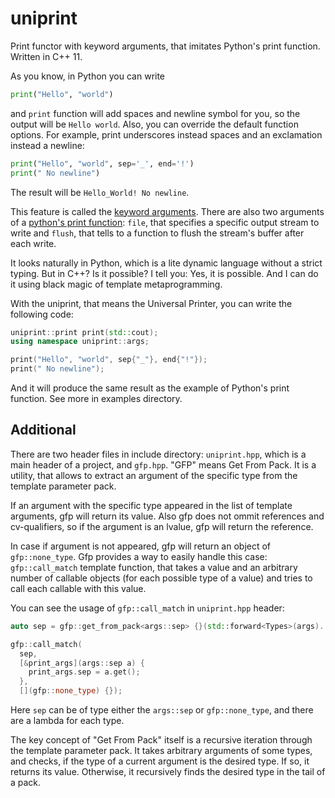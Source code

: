 # uniprint

Print functor with keyword arguments, that imitates Python's print function.
Written in C++ 11.

As you know, in Python you can write

```python
print("Hello", "world")
```

and `print` function will add spaces and newline symbol for you, so the output
will be `Hello world`. Also, you can override the default function options.
For example, print underscores instead spaces and an exclamation instead a
newline:

```python
print("Hello", "world", sep='_', end='!')
print(" No newline")
```

The result will be `Hello_World! No newline`.

This feature is called the
[keyword arguments](https://docs.python.org/3/glossary.html#term-argument).
There are also two arguments of a [python's print
function](https://docs.python.org/3/library/functions.html#print): `file`,
that specifies a specific output stream to write and `flush`, that tells to a
function to flush the stream's buffer after each write.

It looks naturally in Python, which is a lite dynamic language without a
strict typing. But in C++? Is it possible? I tell you: Yes, it is possible.
And I can do it using black magic of template metaprogramming.

With the uniprint, that means the Universal Printer, you can write the
following code:

```cpp
uniprint::print print(std::cout);
using namespace uniprint::args;

print("Hello", "world", sep{"_"}, end{"!"});
print(" No newline");
```

And it will produce the same result as the example of Python's print function.
See more in examples directory.

## Additional

There are two header files in include directory: `uniprint.hpp`, which is a
main header of a project, and `gfp.hpp`. "GFP" means Get From Pack. It is a
utility, that allows to extract an argument of the specific type from
the template parameter pack.

If an argument with the specific type appeared in the list of template arguments,
gfp will return its value. Also gfp does not ommit references and cv-qualifiers,
so if the argument is an lvalue, gfp will return the reference.

In case if argument is not appeared, gfp will return an object of
`gfp::none_type`. Gfp provides a way to easily handle this case:
`gfp::call_match` template function, that takes a value and an arbitrary number
of callable objects (for each possible type of a value) and tries to call each
callable with this value.

You can see the usage of `gfp::call_match` in `uniprint.hpp` header:

```cpp
auto sep = gfp::get_from_pack<args::sep> {}(std::forward<Types>(args)...);

gfp::call_match(
  sep,
  [&print_args](args::sep a) {
    print_args.sep = a.get();
  },
  [](gfp::none_type) {});
```

Here `sep` can be of type either the `args::sep` or `gfp::none_type`, and there
are a lambda for each type.

The key concept of "Get From Pack" itself is a recursive iteration through
the template parameter pack. It takes arbitrary arguments of some types,
and checks, if the type of a current argument is the desired type. If so,
it returns its value. Otherwise, it recursively finds the desired type in the
tail of a pack.
